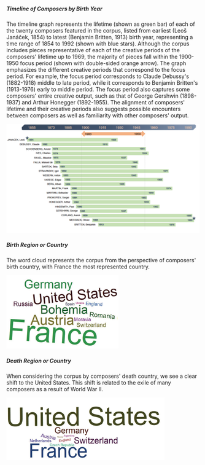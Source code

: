 
<script>
// vim: ts=3:nowrap
</script>

<div class="card mb-3">
	<div class="row g-0">
		<div class="col-md-12">
			<div class="card-body">
				<h5 class="category mb-2 card-title">Timeline of Composers by Birth Year</h5>
				<p class="card-text">The timeline graph represents the lifetime (shown as green bar) of each of the twenty composers featured in the corpus, listed from earliest (Leoš Janáček, 1854) to latest (Benjamin Britten, 1913) birth year, representing a time range of 1854 to 1992 (shown with blue stars). Although the corpus includes pieces representative of each of the creative periods of the composers' lifetime up to 1969, the majority of pieces fall within the 1900-1950 focus period (shown with double-sided orange arrow). The graph emphasizes the different creative periods that correspond to the focus period. For example, the focus period corresponds to Claude Debussy's (1882-1918) middle to late period, while it corresponds to Benjamin Britten's (1913-1976) early to middle period. The focus period also captures some composers' entire creative output, such as that of George Gershwin (1898-1937) and Arthur Honegger (1892-1955). The alignment of composers' lifetime and their creative periods also suggests possible encounters between composers as well as familiarity with other composers' output.</p>
			</div>
		</div>
		<div class="col-md-12">
			<img src="Timeline_of_Composers_by_Birth_Year_graph.png" class="img-fluid rounded-start" alt="Timeline of Composers by Birth Year">
		</div>
	</div>
</div>

<div class="card mb-3">
	<div class="row g-0">
		<div class="col-md-6">
			<div class="card-body">
				<h5 class="category mb-2 card-title">Birth Region or Country</h5>
				<p class="card-text">The word cloud represents the corpus from the perspective of composers' birth country, with France the most represented country.</p>
			</div>
		</div>
		<div class="col-md-6">
			<img src="Birth_Region_or_Country.png" class="img-fluid rounded-start" alt="Birth Region or Country">
		</div>		
	</div>
</div>

<div class="card mb-3">
	<div class="row g-0">
		<div class="col-md-6">
			<div class="card-body">
				<h5 class="category mb-2 card-title">Death Region or Country</h5>
				<p class="card-text">When considering the corpus by composers' death country, we see a clear shift to the United States. This shift is related to the exile of many composers as a result of World War II.</p>
			</div>
		</div>
		<div class="col-md-6">
			<img src="Death_Region_or_Country.png" class="img-fluid rounded-start" alt="Death Region or Country">
		</div>
	</div>
</div>



